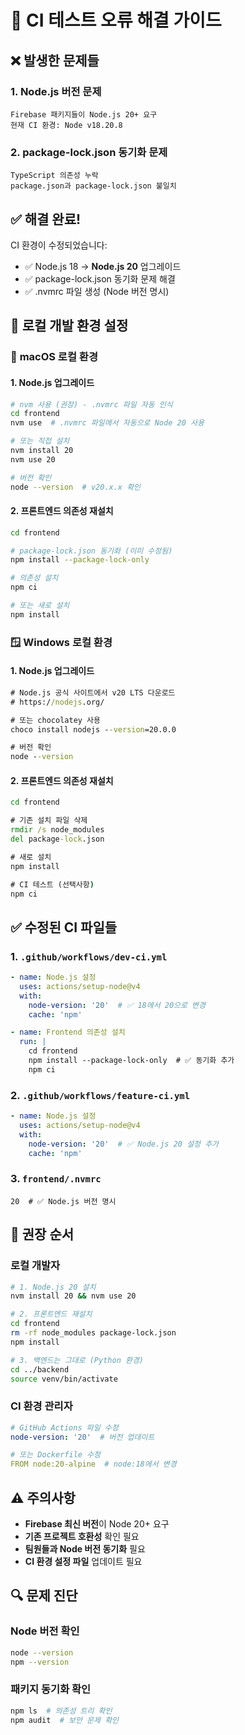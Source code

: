 # 🔧 CI 테스트 오류 해결 가이드

## ❌ 발생한 문제들

### 1. **Node.js 버전 문제**
```
Firebase 패키지들이 Node.js 20+ 요구
현재 CI 환경: Node v18.20.8
```

### 2. **package-lock.json 동기화 문제**
```
TypeScript 의존성 누락
package.json과 package-lock.json 불일치
```

## ✅ **해결 완료!**

CI 환경이 수정되었습니다:
- ✅ Node.js 18 → **Node.js 20** 업그레이드
- ✅ package-lock.json 동기화 문제 해결
- ✅ .nvmrc 파일 생성 (Node 버전 명시)

## 🚀 로컬 개발 환경 설정

### 🍎 **macOS 로컬 환경**

#### 1. Node.js 업그레이드
```bash
# nvm 사용 (권장) - .nvmrc 파일 자동 인식
cd frontend
nvm use  # .nvmrc 파일에서 자동으로 Node 20 사용

# 또는 직접 설치
nvm install 20
nvm use 20

# 버전 확인
node --version  # v20.x.x 확인
```

#### 2. 프론트엔드 의존성 재설치
```bash
cd frontend

# package-lock.json 동기화 (이미 수정됨)
npm install --package-lock-only

# 의존성 설치
npm ci

# 또는 새로 설치
npm install
```

### 🪟 **Windows 로컬 환경**

#### 1. Node.js 업그레이드
```cmd
# Node.js 공식 사이트에서 v20 LTS 다운로드
# https://nodejs.org/

# 또는 chocolatey 사용
choco install nodejs --version=20.0.0

# 버전 확인
node --version
```

#### 2. 프론트엔드 의존성 재설치
```cmd
cd frontend

# 기존 설치 파일 삭제
rmdir /s node_modules
del package-lock.json

# 새로 설치
npm install

# CI 테스트 (선택사항)
npm ci
```

## ✅ **수정된 CI 파일들**

### 1. `.github/workflows/dev-ci.yml`
```yaml
- name: Node.js 설정
  uses: actions/setup-node@v4
  with:
    node-version: '20'  # ✅ 18에서 20으로 변경
    cache: 'npm'

- name: Frontend 의존성 설치
  run: |
    cd frontend
    npm install --package-lock-only  # ✅ 동기화 추가
    npm ci
```

### 2. `.github/workflows/feature-ci.yml`
```yaml
- name: Node.js 설정
  uses: actions/setup-node@v4
  with:
    node-version: '20'  # ✅ Node.js 20 설정 추가
    cache: 'npm'
```

### 3. `frontend/.nvmrc`
```
20  # ✅ Node.js 버전 명시
```

## 🎯 **권장 순서**

### 로컬 개발자
```bash
# 1. Node.js 20 설치
nvm install 20 && nvm use 20

# 2. 프론트엔드 재설치
cd frontend
rm -rf node_modules package-lock.json
npm install

# 3. 백엔드는 그대로 (Python 환경)
cd ../backend
source venv/bin/activate
```

### CI 환경 관리자
```yaml
# GitHub Actions 파일 수정
node-version: '20'  # 버전 업데이트

# 또는 Dockerfile 수정
FROM node:20-alpine  # node:18에서 변경
```

## ⚠️ **주의사항**

- **Firebase 최신 버전**이 Node 20+ 요구
- **기존 프로젝트 호환성** 확인 필요
- **팀원들과 Node 버전 동기화** 필요
- **CI 환경 설정 파일** 업데이트 필요

## 🔍 **문제 진단**

### Node 버전 확인
```bash
node --version
npm --version
```

### 패키지 동기화 확인
```bash
npm ls  # 의존성 트리 확인
npm audit  # 보안 문제 확인
```